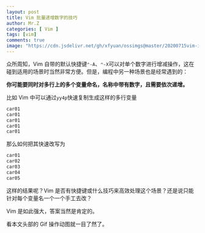 ```yaml
---
layout: post
title: Vim 批量递增数字的技巧
author: Mr.Z
categories: [ Vim ]
tags: [vim]
comments: true
image: "https://cdn.jsdelivr.net/gh/xfyuan/ossimgs@master/20200715vim-increase-numbers.gif"
---
```


众所周知，Vim 自带的默认快捷键`⌃-A`、`⌃-X`可以对单个数字进行增减操作，这在碰到适用的场景时当然非常方便。但是，编程中另一种场景也是经常遇到的：

**你可能要同时对多行上的多个变量命名，名称中带有数字，且需要依次递增。**

比如 Vim 中可以通过`yy4p`快速复制生成这样的多行变量

```ruby
car01
car01
car01
car01
car01
```

那么如何把其快速改写为

```ruby
car01
car02
car03
car04
car05
```

这样的结果呢？Vim 是否有快捷键或什么技巧来高效处理这个场景？还是说只能针对每个变量名一个一个手工去改？

Vim 是如此强大，答案当然是肯定的。

看本文头部的 Gif 操作动图就一目了然了。



